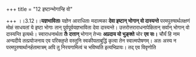 +++
title = "12 इष्टान्भोगान्हि वो"

+++
।।3.12।।**यज्ञभाविताः** यज्ञेन आराधिताः मदात्मका **देवा इष्टान् भोगान्
वो दास्यन्ते** परमपुरुषार्थलक्षणं मोक्षं साधयतां ये इष्टा भोगाः तान्
पूर्वपूर्वयज्ञभाविता देवा दास्यन्ते। उत्तरोत्तराराधनापेक्षितान् सर्वान्
भोगान् वो दास्यन्ति इत्यर्थः। स्वाराधनार्थता **तैः दत्तान्** भोगान्
तेभ्यः **अप्रदाय यो भुङ्क्ते** चोर **एव सः।** चौर्यं हि नाम अन्यदीये
तत्प्रयोजनाय एव परिक्लृप्ते वस्तुनि स्वकीयताबुद्धिं कृत्वा तेन
स्वात्मपोषणम्। अतः अस्य न परमपुरुषार्थानर्हतामात्रम् अपि तु निरयगामित्वं
च भविष्यति इत्यभिप्रायः। तद् एव विवृणोति
